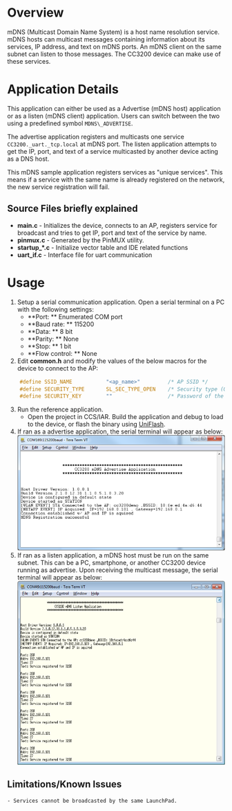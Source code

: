 # Overview

mDNS (Multicast Domain Name System) is a host name resolution service. mDNS hosts can multicast messages containing information about its services, IP address, and text on mDNS ports. An mDNS client on the same subnet can listen to those messages. The CC3200 device can make use of these services.  

# Application Details

This application can either be used as a Advertise (mDNS host) application or as a listen (mDNS client) application. Users can switch between the two using a predefined symbol `MDNS\_ADVERTISE`.

The advertise application registers and multicasts one service `CC3200._uart._tcp.local` at mDNS port. The listen application attempts to get the IP, port, and text of a service multicasted by another device acting as a DNS host.

This mDNS sample application registers services as "unique services". This means if a service with the same name is already registered on the network, the new service registration will fail.

## Source Files briefly explained

- **main.c** - Initializes the device, connects to an AP, registers
service for broadcast and tries to get IP, port and text of the
service by name.
- **pinmux.c** - Generated by the PinMUX utility.  
- **startup\_\*.c** - Initialize vector table and IDE related functions
- **uart\_if.c** - Interface file for uart communication  

# Usage

1.  Setup a serial communication application. Open a serial terminal on a PC with the following settings:
	- **Port: ** Enumerated COM port
	- **Baud rate: ** 115200
	- **Data: ** 8 bit
	- **Parity: ** None
	- **Stop: ** 1 bit
	- **Flow control: ** None
2. Edit **common.h** and modify the values of the below macros for the device to connect to the AP:
```c
	#define SSID_NAME           "<ap_name>"    		/* AP SSID */
	#define SECURITY_TYPE       SL_SEC_TYPE_OPEN 	/* Security type (OPEN or WEP or WPA)*/
	#define SECURITY_KEY        ""              	/* Password of the secured AP */
```
3.  Run the reference application.
	- Open the project in CCS/IAR. Build the application and debug to load to the device, or flash the binary using [UniFlash](http://processors.wiki.ti.com/index.php/CC3100_%26_CC3200_UniFlash_Quick_Start_Guide).
4. If ran as a advertise application, the serial terminal will appear as below:
	![](../../docs/images/mdns1.png)
5. If ran as a listen application, a mDNS host must be run on the same subnet. This can be a PC, smartphone, or another CC3200 device running as advertise. Upon receiving the multicast message, the serial terminal will appear as below:
	![](../../docs/images/mdns2.png)

## Limitations/Known Issues

	- Services cannot be broadcasted by the same LaunchPad.
